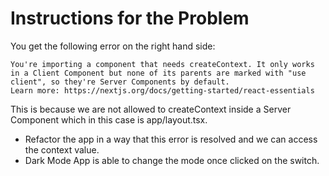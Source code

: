 # Instructions for the Problem

You get the following error on the right hand side:

```
You're importing a component that needs createContext. It only works in a Client Component but none of its parents are marked with "use client", so they're Server Components by default.
Learn more: https://nextjs.org/docs/getting-started/react-essentials
```

This is because we are not allowed to createContext inside a Server Component which in this case is app/layout.tsx.

- Refactor the app in a way that this error is resolved and we can access the context value.
- Dark Mode App is able to change the mode once clicked on the switch.

